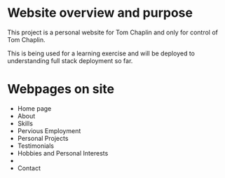 # Website overview and purpose

This project is a personal website for Tom Chaplin and only for control of Tom Chaplin. 

This is being used for a learning exercise and will be deployed to understanding full stack deployment so far. 

# Webpages on site

 - Home page
 - About
 - Skills
 - Pervious Employment
 - Personal Projects
 - Testimonials
 - Hobbies and Personal Interests
 - 
 - Contact
